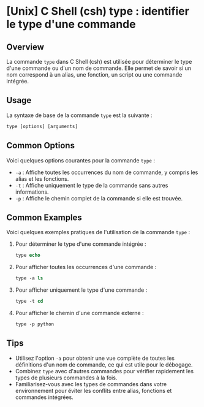 # [Unix] C Shell (csh) type : identifier le type d'une commande

## Overview
La commande `type` dans C Shell (csh) est utilisée pour déterminer le type d'une commande ou d'un nom de commande. Elle permet de savoir si un nom correspond à un alias, une fonction, un script ou une commande intégrée.

## Usage
La syntaxe de base de la commande `type` est la suivante :

```csh
type [options] [arguments]
```

## Common Options
Voici quelques options courantes pour la commande `type` :

- `-a` : Affiche toutes les occurrences du nom de commande, y compris les alias et les fonctions.
- `-t` : Affiche uniquement le type de la commande sans autres informations.
- `-p` : Affiche le chemin complet de la commande si elle est trouvée.

## Common Examples
Voici quelques exemples pratiques de l'utilisation de la commande `type` :

1. Pour déterminer le type d'une commande intégrée :
   ```csh
   type echo
   ```

2. Pour afficher toutes les occurrences d'une commande :
   ```csh
   type -a ls
   ```

3. Pour afficher uniquement le type d'une commande :
   ```csh
   type -t cd
   ```

4. Pour afficher le chemin d'une commande externe :
   ```csh
   type -p python
   ```

## Tips
- Utilisez l'option `-a` pour obtenir une vue complète de toutes les définitions d'un nom de commande, ce qui est utile pour le débogage.
- Combinez `type` avec d'autres commandes pour vérifier rapidement les types de plusieurs commandes à la fois.
- Familiarisez-vous avec les types de commandes dans votre environnement pour éviter les conflits entre alias, fonctions et commandes intégrées.